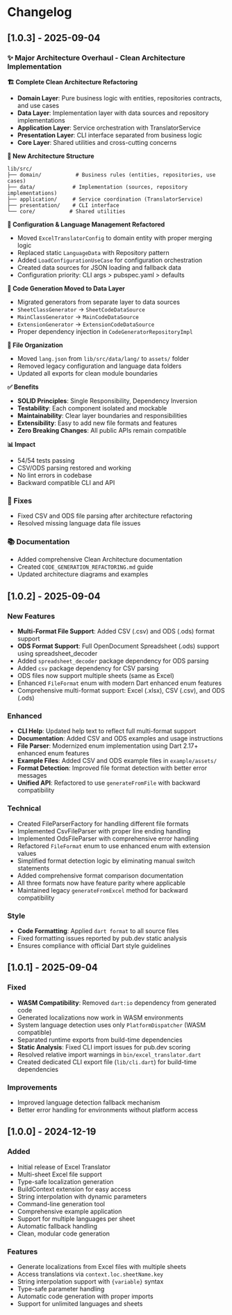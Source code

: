 # Changelog

## [1.0.3] - 2025-09-04

### ✨ Major Architecture Overhaul - Clean Architecture Implementation

**🏗️ Complete Clean Architecture Refactoring**
- **Domain Layer**: Pure business logic with entities, repositories contracts, and use cases
- **Data Layer**: Implementation layer with data sources and repository implementations
- **Application Layer**: Service orchestration with TranslatorService
- **Presentation Layer**: CLI interface separated from business logic
- **Core Layer**: Shared utilities and cross-cutting concerns

**📂 New Architecture Structure**
```
lib/src/
├── domain/           # Business rules (entities, repositories, use cases)
├── data/            # Implementation (sources, repository implementations)
├── application/     # Service coordination (TranslatorService)
├── presentation/    # CLI interface
└── core/           # Shared utilities
```

**🔧 Configuration & Language Management Refactored**
- Moved `ExcelTranslatorConfig` to domain entity with proper merging logic
- Replaced static `LanguageData` with Repository pattern
- Added `LoadConfigurationUseCase` for configuration orchestration
- Created data sources for JSON loading and fallback data
- Configuration priority: CLI args > pubspec.yaml > defaults

**🎯 Code Generation Moved to Data Layer**
- Migrated generators from separate layer to data sources
- `SheetClassGenerator` → `SheetCodeDataSource`
- `MainClassGenerator` → `MainCodeDataSource`
- `ExtensionGenerator` → `ExtensionCodeDataSource`
- Proper dependency injection in `CodeGeneratorRepositoryImpl`

**📁 File Organization**
- Moved `lang.json` from `lib/src/data/lang/` to `assets/` folder
- Removed legacy configuration and language data folders
- Updated all exports for clean module boundaries

**✅ Benefits**
- **SOLID Principles**: Single Responsibility, Dependency Inversion
- **Testability**: Each component isolated and mockable
- **Maintainability**: Clear layer boundaries and responsibilities
- **Extensibility**: Easy to add new file formats and features
- **Zero Breaking Changes**: All public APIs remain compatible

**📊 Impact**
- 54/54 tests passing
- CSV/ODS parsing restored and working
- No lint errors in codebase
- Backward compatible CLI and API

### 🐛 Fixes
- Fixed CSV and ODS file parsing after architecture refactoring
- Resolved missing language data file issues

### 📚 Documentation
- Added comprehensive Clean Architecture documentation
- Created `CODE_GENERATION_REFACTORING.md` guide
- Updated architecture diagrams and examples

## [1.0.2] - 2025-09-04

### New Features

- **Multi-Format File Support**: Added CSV (.csv) and ODS (.ods) format support
- **ODS Format Support**: Full OpenDocument Spreadsheet (.ods) support using spreadsheet_decoder
- Added `spreadsheet_decoder` package dependency for ODS parsing
- Added `csv` package dependency for CSV parsing
- ODS files now support multiple sheets (same as Excel)
- Enhanced `FileFormat` enum with modern Dart enhanced enum features
- Comprehensive multi-format support: Excel (.xlsx), CSV (.csv), and ODS (.ods)

### Enhanced

- **CLI Help**: Updated help text to reflect full multi-format support
- **Documentation**: Added CSV and ODS examples and usage instructions
- **File Parser**: Modernized enum implementation using Dart 2.17+ enhanced enum features
- **Example Files**: Added CSV and ODS example files in `example/assets/`
- **Format Detection**: Improved file format detection with better error messages
- **Unified API**: Refactored to use `generateFromFile` with backward compatibility

### Technical

- Created FileParserFactory for handling different file formats
- Implemented CsvFileParser with proper line ending handling
- Implemented OdsFileParser with comprehensive error handling
- Refactored `FileFormat` enum to use enhanced enum with extension values
- Simplified format detection logic by eliminating manual switch statements
- Added comprehensive format comparison documentation
- All three formats now have feature parity where applicable
- Maintained legacy `generateFromExcel` method for backward compatibility

### Style

- **Code Formatting**: Applied `dart format` to all source files
- Fixed formatting issues reported by pub.dev static analysis
- Ensures compliance with official Dart style guidelines

## [1.0.1] - 2025-09-04

### Fixed

- **WASM Compatibility**: Removed `dart:io` dependency from generated code
- Generated localizations now work in WASM environments
- System language detection uses only `PlatformDispatcher` (WASM compatible)
- Separated runtime exports from build-time dependencies
- **Static Analysis**: Fixed CLI import issues for pub.dev scoring
- Resolved relative import warnings in `bin/excel_translator.dart`
- Created dedicated CLI export file (`lib/cli.dart`) for build-time dependencies

### Improvements

- Improved language detection fallback mechanism
- Better error handling for environments without platform access

## [1.0.0] - 2024-12-19

### Added

- Initial release of Excel Translator
- Multi-sheet Excel file support
- Type-safe localization generation
- BuildContext extension for easy access
- String interpolation with dynamic parameters
- Command-line generation tool
- Comprehensive example application
- Support for multiple languages per sheet
- Automatic fallback handling
- Clean, modular code generation

### Features

- Generate localizations from Excel files with multiple sheets
- Access translations via `context.loc.sheetName.key`
- String interpolation support with `{variable}` syntax
- Type-safe parameter handling
- Automatic code generation with proper imports
- Support for unlimited languages and sheets
